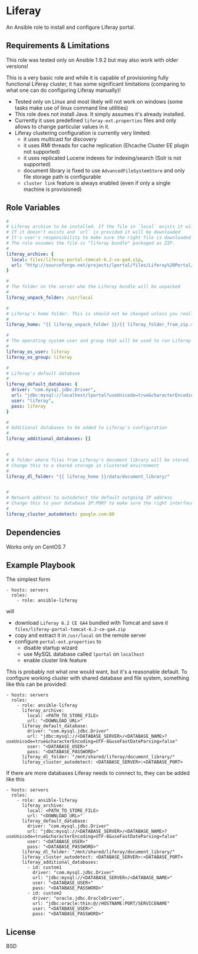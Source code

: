 Liferay
=========

An Ansible role to install and configure Liferay portal. 

Requirements & Limitations
------------

This role was tested only on Ansible 1.9.2 but may also work with older versions!
 
This is a very basic role and while it is capable of provisioning fully functional Liferay cluster, 
it has some significant limitations (comparing to what one can do configuring Liferay manually)!

 - Tested only on Linux and most likely will not work on windows (some tasks make use of linux command line utilities)
 - This role does not install Java. It simply assumes it's already installed. 
 - Currently it uses predefined `liferay-ext.properties` files and only allows to change particular values in it. 
 - Liferay clustering configuration is currently very limited:
   - it uses multicast for discovery 
   - it uses RMI threads for cache replication (Ehcache Cluster EE plugin not supported)
   - it uses replicated Lucene indexes for indexing/search (Solr is not supported)
   - document library is fixed to use `AdvancedFileSystemStore` and only file storage path is configurable
   - `cluster link` feature is always enabled (even if only a single machine is provisioned) 

Role Variables
--------------

```yaml
#
# Liferay archive to be installed. If the file in `local` exists it will be used. 
# If it doesn't exists and `url` is provided it will be downloaded
# It's user's responsibility to make sure the right file is downloaded 
# The role assumes the file is "liferay bundle" packaged as ZIP.
#
liferay_archive: {
  local: files/liferay-portal-tomcat-6.2-ce-ga4.zip,
  url: "http://sourceforge.net/projects/lportal/files/Liferay%20Portal/6.2.3%20GA4/liferay-portal-tomcat-6.2-ce-ga4-20150416163831865.zip" 
}

#
# The folder on the server whe the Liferay bundle will be unpacked 
#
liferay_unpack_folder: /usr/local

#
# Liferay's home folder. This is should not be changed unless you really know what you are doing! 
#
liferay_home: "{{ liferay_unpack_folder }}/{{ liferay_folder_from_zip.stdout }}"

#
# The operating system user and group that will be used to run Liferay 
#
liferay_os_user: liferay
liferay_os_group: liferay

#
# Liferay's default database 
#
liferay_default_database: {
  driver: "com.mysql.jdbc.Driver",
  url: "jdbc:mysql://localhost/lportal?useUnicode=true&characterEncoding=UTF-8&useFastDateParsing=false",
  user: "liferay",
  pass: liferay
}

#
# Additional databases to be added to Liferay's configuration 
#
liferay_additional_databases: [] 


#
# A folder where files from Liferay's document library will be stored.
# Change this to a shared storage in clustered environment 
#
liferay_dl_folder: "{{ liferay_home }}/data/document_library/"


#
# Network address to autodetect the default outgoing IP address 
# Change this to your database IP:PORT to make sure the right interface is used.
#
liferay_cluster_autodetect: google.com:80
```

Dependencies
------------

Works only on CentOS 7  

Example Playbook
----------------

The simplest form

    - hosts: servers
      roles:
        - role: ansible-liferay

will 
 
 * download `Liferay 6.2 CE GA4` bundled with Tomcat and save it `files/liferay-portal-tomcat-6.2-ce-ga4.zip`
 * copy and extract it in `/usr/local` on the remote server
 * configure `portal-ext.properties` to
   * disable startup wizard
   * use MySQL database called `lportal` on `localhost` 
   * enable cluster link feature
   
This is probably not what one would want, but it's a reasonable default. To configure working cluster 
with shared database and file system, something like this can be provided:

    - hosts: servers
      roles:
        - role: ansible-liferay
          liferay_archive: 
            local: <PATH_TO_STORE_FILE>
            url: "<DOWNLOAD_URL>" 
          liferay_default_database: 
            driver: "com.mysql.jdbc.Driver"
            url: "jdbc:mysql://<DATABASE_SERVER>/<DATABASE_NAME>?useUnicode=true&characterEncoding=UTF-8&useFastDateParsing=false"
            user: "<DATABASE_USER>"
            pass: "<DATABASE_PASSWORD>"
          liferay_dl_folder: "/mnt/shared/liferay/document_library/"
          liferay_cluster_autodetect: <DATABASE_SERVER>:<DATABASE_PORT>
           

If there are more databases Liferay needs to connect to, they can be added like this

    - hosts: servers
      roles:
        - role: ansible-liferay
          liferay_archive: 
            local: <PATH_TO_STORE_FILE>
            url: "<DOWNLOAD_URL>" 
          liferay_default_database: 
            driver: "com.mysql.jdbc.Driver"
            url: "jdbc:mysql://<DATABASE_SERVER>/<DATABASE_NAME>?useUnicode=true&characterEncoding=UTF-8&useFastDateParsing=false"
            user: "<DATABASE_USER>"
            pass: "<DATABASE_PASSWORD>"
          liferay_dl_folder: "/mnt/shared/liferay/document_library/"
          liferay_cluster_autodetect: <DATABASE_SERVER>:<DATABASE_PORT>
          liferay_additional_databases:
            - id: custom1
              driver: "com.mysql.jdbc.Driver"
              url: "jdbc:mysql://<DATABASE_SERVER>/<DATABASE_NAME>"
              user: "<DATABASE_USER>"
              pass: "<DATABASE_PASSWORD>"
            - id: custom2
              driver: "oracle.jdbc.OracleDriver",
              url: "jdbc:oracle:thin:@//HOSTNAME:PORT/SERVICENAME"
              user: "<DATABASE_USER>"
              pass: "<DATABASE_PASSWORD>"



License
-------

BSD


